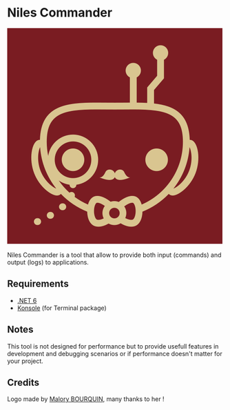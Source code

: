 # Niles Commander

![Niles Commander Icon](Icons/NilesCommander_Icon.png)

Niles Commander is a tool that allow to provide both input (commands) and output (logs) to applications.

## Requirements

* [.NET 6](https://dotnet.microsoft.com/en-us/download/dotnet/6.0)
* [Konsole](https://github.com/goblinfactory/konsole) (for Terminal package)

## Notes

This tool is not designed for performance but to provide usefull features in development and debugging scenarios or if performance doesn't matter for your project.

## Credits

Logo made by [Malory BOURQUIN](https://malorybourquin.myportfolio.com/), many thanks to her !